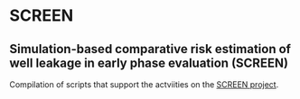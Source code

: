 # SCREEN
## Simulation-based comparative risk estimation of well leakage in early phase evaluation (SCREEN)

Compilation of scripts that support the actviities on the [SCREEN project](https://colab.equinor.com/technologies/4FAAF5BD-19C3-46A3-ACB6-5D38DD2C7A89/summary).
